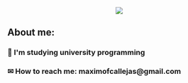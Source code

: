 <p align="center">
  <img src="https://github.com/MaximoFC/MaximoFC/assets/109539070/92b0b955-1aa3-4292-86d5-0fc8be73ad73">
</p>


<h2>About me:</h2>
<h3>🌱 I'm studying university programming</h3>
<h3>✉ How to reach me: maximofcallejas@gmail.com</h3>
